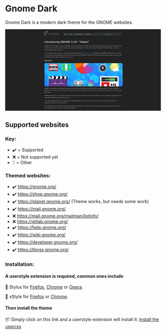 # Gnome Dark
Gnome Dark is a modern dark theme for the GNOME websites.

![Screenshot of help.gnome.org](https://raw.githubusercontent.com/daniel071/images-for-readme/master/get%20gnomed.png)

## Supported websites
### Key:
- ✔️ = Supported
- ❌ = Not supported yet
- ❔ = Other

### Themed websites:
- ✔️ https://gnome.org/
- ✔️ https://shop.gnome.org/
- ✔️ https://planet.gnome.org/ (Theme works, but needs some work)
- ✔️ https://mail.gnome.org/
- ❌ https://mail.gnome.org/mailman/listinfo/
- ❌ https://gitlab.gnome.org/
- ✔️ https://help.gnome.org/
- ✔️ https://wiki.gnome.org/
- ✔️ https://developer.gnome.org/
- ✔️ https://blogs.gnome.org/

### Installation:
#### A userstyle extension is required, common ones include

🎨 Stylus for [Firefox](https://addons.mozilla.org/en-US/firefox/addon/styl-us/), [Chrome](https://chrome.google.com/webstore/detail/stylus/clngdbkpkpeebahjckkjfobafhncgmne) or [Opera](https://addons.opera.com/en-gb/extensions/details/stylus/).

🎨 xStyle for [Firefox](https://addons.mozilla.org/firefox/addon/xstyle/) or [Chrome](https://chrome.google.com/webstore/detail/xstyle/hncgkmhphmncjohllpoleelnibpmccpj).

#### Then install the theme

📦 Simply click on this link and a userstyle extension will install it: [Install the usercss](https://github.com/StylishThemes/Wikipedia-Dark/raw/master/wikipedia-dark.user.css)
